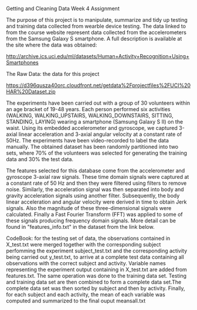 Getting and Cleaning Data Week 4 Assignment

The purpose of this project is to manipulate, summarize and tidy up testing and training data collected from wearble device testing. The data linked to from the course website represent data collected from the accelerometers from the Samsung Galaxy S smartphone. A full description is available at the site where the data was obtained:

http://archive.ics.uci.edu/ml/datasets/Human+Activity+Recognition+Using+Smartphones 


The Raw Data: the data for this project 

https://d396qusza40orc.cloudfront.net/getdata%2Fprojectfiles%2FUCI%20HAR%20Dataset.zip  

The experiments have been carried out with a group of 30 volunteers within an age bracket of 19-48 years. Each person performed six activities (WALKING, WALKING_UPSTAIRS, WALKING_DOWNSTAIRS, SITTING, STANDING, LAYING) wearing a smartphone (Samsung Galaxy S II) on the waist. Using its embedded accelerometer and gyroscope, we captured 3-axial linear acceleration and 3-axial angular velocity at a constant rate of 50Hz. The experiments have been video-recorded to label the data manually. The obtained dataset has been randomly partitioned into two sets, where 70% of the volunteers was selected for generating the training data and 30% the test data. 

The features selected for this database come from the accelerometer and gyroscope 3-axial raw signals. These time domain signals were captured at a constant rate of 50 Hz and then they were filtered using filters to remove noise. Similarly, the acceleration signal was then separated into body and gravity acceleration signals  using another filter. Subsequently, the body linear acceleration and angular velocity were derived in time to obtain Jerk signals. Also the magnitude of these three-dimensional signals were calculated. Finally a Fast Fourier Transform (FFT) was applied to some of these signals producing frequency domain signals. More detail can be found in "features_info.txt" in the dataset from the link below.

CodeBook: for the testing set of data, the observations contained in X_test.txt were merged together with the corresponding subject perfomming the experiment subject_test.txt and the corresponding activity being carried out y_test.txt, to arrive at a complete test data containing all observations with the correct subject and activity. Variable names representing the experiment output containing in X_test.txt are added from features.txt. The same operation was done to the training data set. Testing and training data set are then combined to form a complete data set.The complete data set was then sorted by subject and then by activity. Finally, for each subject and each activity, the mean of each variable was computed and summarized to the final ouput meansall.txt

